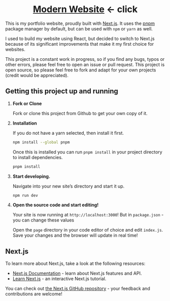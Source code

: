 <h1 align="center" >
     <a><a href="https://devollox.xyz/">Modern Website</a> ←<a> click</a></a>
</h1>

This is my portfolio website, proudly built with [Next.js](https://nextjs.org/). It uses the [pnpm](https://pnpm.io/) package manager by default, but can be used with `npm` or `yarn` as well.

I used to build my website using React, but decided to switch to Next.js because of its significant improvements that make it my first choice for websites.

This project is a constant work in progress, so if you find any bugs, typos or other errors, please feel free to open an issue or pull request. This project is open source, so please feel free to fork and adapt for your own projects (credit would be appreciated).

## Getting this project up and running

1.  **Fork or Clone**

    Fork or clone this project from Github to get your own copy of it.

1.  **Installation**
   
    If you do not have a yarn selected, then install it first.
   
     ```sh
     npm install --global pnpm
     ```
     
    Once this is installed you can run `pnpm install` in your project directory to install dependencies.

    ```sh
    pnpm install
    ```

1.  **Start developing.**

    Navigate into your new site’s directory and start it up.

    ```sh
    npm run dev
    ```

1.  **Open the source code and start editing!**

    Your site is now running at `http://localhost:3000`! But in `package.json` - you can change these values

    Open the `page` directory in your code editor of choice and edit `index.js`. Save your changes and the browser will update in real time!

## Next.js

To learn more about Next.js, take a look at the following resources:

- [Next.js Documentation](https://nextjs.org/docs) - learn about Next.js features and API.
- [Learn Next.js](https://nextjs.org/learn) - an interactive Next.js tutorial.

You can check out [the Next.js GitHub repository](https://github.com/vercel/next.js/) - your feedback and contributions are welcome!

